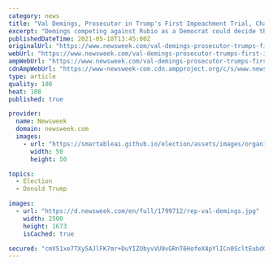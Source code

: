 ```yaml
---
category: news
title: "Val Demings, Prosecutor in Trump's First Impeachment Trial, Challenging Marco Rubio for Senate in Florida"
excerpt: "Demings competing against Rubio as a Democrat could decide the control of the Senate. She previously considered campaigning for governor."
publishedDateTime: 2021-05-18T13:45:00Z
originalUrl: "https://www.newsweek.com/val-demings-prosecutor-trumps-first-impeachment-trial-challenging-marco-rubio-senate-florida-1592497"
webUrl: "https://www.newsweek.com/val-demings-prosecutor-trumps-first-impeachment-trial-challenging-marco-rubio-senate-florida-1592497"
ampWebUrl: "https://www.newsweek.com/val-demings-prosecutor-trumps-first-impeachment-trial-challenging-marco-rubio-senate-florida-1592497?amp=1"
cdnAmpWebUrl: "https://www-newsweek-com.cdn.ampproject.org/c/s/www.newsweek.com/val-demings-prosecutor-trumps-first-impeachment-trial-challenging-marco-rubio-senate-florida-1592497?amp=1"
type: article
quality: 108
heat: 108
published: true

provider:
  name: Newsweek
  domain: newsweek.com
  images:
    - url: "https://smartableai.github.io/election/assets/images/organizations/newsweek.com-50x50.jpg"
      width: 50
      height: 50

topics:
  - Election
  - Donald Trump

images:
  - url: "https://d.newsweek.com/en/full/1799712/rep-val-demings.jpg"
    width: 2500
    height: 1673
    isCached: true

secured: "cmV51xe7TXy5AJlFK7mr+DuYIZObyvVU9vGRnT6HofeX4pYlICn0ScltEubdG4pefmwAhbdr+bvGygt0vsQ70SfVGKkqlgdMe74cWIB95mJ6grSFg55vOydeuDG2LV/AuVO/WkwxV1Ke+50aTUcBvyFCVU88RQzQ2QRyAXcM39kUAw8RT1G6uQm5hYnGR+y8UAVZxN931eyQPAuOqhw4BTOcciaRTh43CSNqloawWjfdg4QnGSSvLCF9FEHblywdgOArZwhTIDJxQ9q8Vc2jQeviLLOZcpslVVCSOZf5rnTKDLCL/wVCAAOESnzBUZLw0jUgpkD0CG1Rhe/wGwRFJQQyFZfMTpHYbNbPCln0U/w=;mzc7A0jrPBCHbXROEu9v3A=="
---
```


